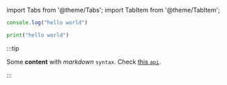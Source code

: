 import Tabs from '@theme/Tabs';
import TabItem from '@theme/TabItem';

<Tabs>
  <TabItem value="js" label="JavaScript" default>

```javascript
console.log("hello world")
```

  </TabItem>
  <TabItem value="python" label="Python">


```python
print("hello world")
```

  </TabItem>
</Tabs>

:::tip

Some **content** with _markdown_ `syntax`. Check [this `api`](#).

:::
